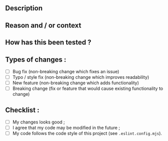 <!--- Provide a general summary of your changes in the title above -->


## Description
<!--- Describe your changes in detail -->


## Reason and / or context
<!--- Why is this change required ? What problem does it solve ? -->
<!--- If it fixes an open issue, please link to the issue here -->


## How has this been tested ?
<!--- Include details of your testing environment here -->


## Types of changes :
<!--- What types of changes does your code introduce ? Put an `X` in all the boxes that apply : -->
- [ ] Bug fix (non-breaking change which fixes an issue)
- [ ] Typo / style fix (non-breaking change which improves readability)
- [ ] New feature (non-breaking change which adds functionality)
- [ ] Breaking change (fix or feature that would cause existing functionality to change)

## Checklist :
<!--- Put an `X` in all the boxes that apply : -->
- [ ] My changes looks good ;
- [ ] I agree that my code may be modified in the future ;
- [ ] My code follows the code style of this project (see `.eslint.config.mjs`).
